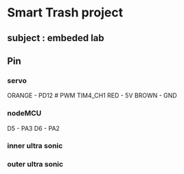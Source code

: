 # Smart Trash project
## subject : embeded lab

## Pin 

### servo
ORANGE  - PD12 # PWM TIM4_CH1
RED     - 5V
BROWN   - GND

### nodeMCU
D5 - PA3
D6 - PA2

### inner ultra sonic

### outer ultra sonic